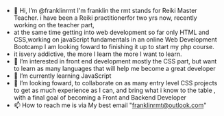 - 👋 Hi, I’m @franklinrmt  I'm franklin the rmt stands for Reiki Master Teacher. i have been a Reiki practitionerfor two yrs now, recently working on the teacher part,
- at the same time getting into web development so far only HTML and CSS,working on javaScript fundamentals  in an online  Web Development Bootcamp I am looking foward to finishing it up to start my php course.
- it isvery addictive, the more I learn the more I want to learn.
- 👀 I’m interested in front end development mostly the CSS part, but want to learn as many languages that will help me become a great developer
- 🌱 I’m currently learning JavaScript
- 💞️ I’m looking foward, to collaborate on as many entry level CSS projects to get as much experience as I can, and bring what i know to the table , with a final goal of becoming a Front and Backend Developer
- 📫 How to reach me is via My best email  "franklinrmt@outlook.com"

<!---
franklinrmt/franklinrmt is a ✨ special ✨ repository because its `README.md` (this file) appears on your GitHub profile.
You can click the Preview link to take a look at your changes.
--->
